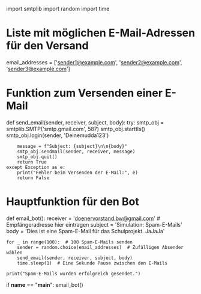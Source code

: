 import smtplib
import random
import time

# Liste mit möglichen E-Mail-Adressen für den Versand
email_addresses = ['sender1@example.com', 'sender2@example.com', 'sender3@example.com']

# Funktion zum Versenden einer E-Mail
def send_email(sender, receiver, subject, body):
    try:
        smtp_obj = smtplib.SMTP('smtp.gmail.com', 587)
        smtp_obj.starttls()
        smtp_obj.login(sender, 'Deinemudda123')  

        message = f"Subject: {subject}\n\n{body}"
        smtp_obj.sendmail(sender, receiver, message)
        smtp_obj.quit()
        return True
    except Exception as e:
        print("Fehler beim Versenden der E-Mail:", e)
        return False

# Hauptfunktion für den Bot
def email_bot():
    receiver = 'doenervorstand.bw@gmail.com'  # Empfängeradresse hier eintragen
    subject = 'Simulation: Spam-E-Mails'
    body = 'Dies ist eine Spam-E-Mail für das Schulprojekt. JaJaJa'

    for _ in range(100):  # 100 Spam-E-Mails senden
        sender = random.choice(email_addresses)  # Zufälligen Absender wählen
        send_email(sender, receiver, subject, body)
        time.sleep(1)  # Eine Sekunde Pause zwischen den E-Mails

    print("Spam-E-Mails wurden erfolgreich gesendet.")

if __name__ == "__main__":
    email_bot()

